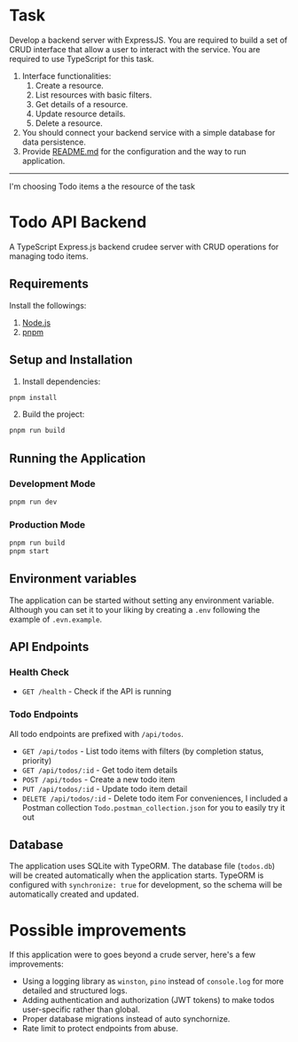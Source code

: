 # Task

Develop a backend server with ExpressJS. You are required to build a set of CRUD interface that allow a user to interact with the service. You are required to use TypeScript for this task.

1. Interface functionalities:
   1. Create a resource.
   2. List resources with basic filters.
   3. Get details of a resource.
   4. Update resource details.
   5. Delete a resource.
2. You should connect your backend service with a simple database for data persistence.
3. Provide [README.md](http://README.md) for the configuration and the way to run application.

---

I'm choosing Todo items a the resource of the task

# Todo API Backend

A TypeScript Express.js backend crudee server with CRUD operations for managing todo items.

## Requirements

Install the followings:

1. [Node.js](https://nodejs.org/en/download)
2. [pnpm](https://pnpm.io/installation)

## Setup and Installation

1. Install dependencies:

```bash
pnpm install
```

2. Build the project:

```bash
pnpm run build
```

## Running the Application

### Development Mode

```bash
pnpm run dev
```

### Production Mode

```bash
pnpm run build
pnpm start
```

## Environment variables

The application can be started without setting any environment variable. Although you can set it to your liking by creating a `.env` following the example of `.evn.example`.

## API Endpoints

### Health Check

- `GET /health` - Check if the API is running

### Todo Endpoints

All todo endpoints are prefixed with `/api/todos`.

- `GET /api/todos` - List todo items with filters (by completion status, priority)
- `GET /api/todos/:id` - Get todo item details
- `POST /api/todos` - Create a new todo item
- `PUT /api/todos/:id` - Update todo item detail
- `DELETE /api/todos/:id` - Delete todo item
  For conveniences, I included a Postman collection `Todo.postman_collection.json` for you to easily try it out

## Database

The application uses SQLite with TypeORM. The database file (`todos.db`) will be created automatically when the application starts. TypeORM is configured with `synchronize: true` for development, so the schema will be automatically created and updated.

# Possible improvements

If this application were to goes beyond a crude server, here's a few improvements:

- Using a logging library as `winston`, `pino` instead of `console.log` for more detailed and structured logs.
- Adding authentication and authorization (JWT tokens) to make todos user-specific rather than global.
- Proper database migrations instead of auto synchornize.
- Rate limit to protect endpoints from abuse.
